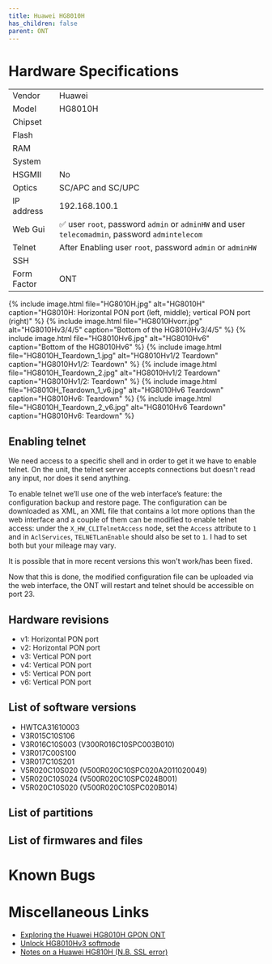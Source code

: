 ```yaml
---
title: Huawei HG8010H 
has_children: false
parent: ONT
---
```


# Hardware Specifications

|             |                                                                                                |
| ----------- | ---------------------------------------------------------------------------------------------- |
| Vendor      | Huawei                                                                                         |
| Model       | HG8010H                                                                                        |
| Chipset     |                                                                                                |
| Flash       |                                                                                                |
| RAM         |                                                                                                |
| System      |                                                                                                |
| HSGMII      | No                                                                                             |
| Optics      | SC/APC and SC/UPC                                                                              |
| IP address  | 192.168.100.1                                                                                  |
| Web Gui     | ✅ user `root`, password `admin` or `adminHW` and user `telecomadmin`, password `admintelecom` |
| Telnet      | After Enabling user `root`, password `admin` or `adminHW`                                      |
| SSH         |                                                                                                |
| Form Factor | ONT                                                                                            |


{% include image.html file="HG8010H.jpg"  alt="HG8010H" caption="HG8010H: Horizontal PON port (left, middle); vertical PON port (right)" %}
{% include image.html file="HG8010Hvorr.jpg"  alt="HG8010Hv3/4/5" caption="Bottom of the HG8010Hv3/4/5" %}
{% include image.html file="HG8010Hv6.jpg"  alt="HG8010Hv6" caption="Bottom of the HG8010Hv6" %}
{% include image.html file="HG8010H_Teardown_1.jpg"  alt="HG8010Hv1/2 Teardown" caption="HG8010Hv1/2: Teardown" %}
{% include image.html file="HG8010H_Teardown_2.jpg"  alt="HG8010Hv1/2 Teardown" caption="HG8010Hv1/2: Teardown" %}
{% include image.html file="HG8010H_Teardown_1_v6.jpg"  alt="HG8010Hv6 Teardown" caption="HG8010Hv6: Teardown" %}
{% include image.html file="HG8010H_Teardown_2_v6.jpg"  alt="HG8010Hv6 Teardown" caption="HG8010Hv6: Teardown" %}

## Enabling telnet

We need access to a specific shell and in order to get it we have to enable telnet. On the unit, the telnet server accepts connections but doesn't read any input, nor does it send anything.

To enable telnet we’ll use one of the web interface’s feature: the configuration backup and restore page. The configuration can be downloaded as XML, an XML file that contains a lot more options than the web interface and a couple of them can be modified to enable telnet access: under the `X_HW_CLITelnetAccess` node, set the `Access` attribute to `1` and in `AclServices`, `TELNETLanEnable` should also be set to `1`. I had to set both but your mileage may vary. 

It is possible that in more recent versions this won't work/has been fixed.

Now that this is done, the modified configuration file can be uploaded via the web interface, the ONT will restart and telnet should be accessible on port 23.

## Hardware revisions
- v1: Horizontal PON port 
- v2: Horizontal PON port 
- v3: Vertical PON port
- v4: Vertical PON port
- v5: Vertical PON port
- v6: Vertical PON port

## List of software versions

- HWTCA31610003
- V3R015C10S106
- V3R016C10S003 (V300R016C10SPC003B010)
- V3R017C00S100
- V3R017C10S201
- V5R020C10S020 (V500R020C10SPC020A2011020049)
- V5R020C10S024 (V500R020C10SPC024B001)
- V5R020C10S020 (V500R020C10SPC020B014)

## List of partitions
## List of firmwares and files
# Known Bugs
# Miscellaneous Links

- [Exploring the Huawei HG8010H GPON ONT](https://www.linux.it/~md/text/gpon-sha2017.pdf)
- [Unlock HG8010Hv3 softmode](https://lafibre.info/orange-installation/unlock-hg8010gv3-softmode/)
- [Notes on a Huawei HG810H (N.B. SSL error)](https://umbriel.fr/blog/Notes_on_a_Huawei_HG8010H.html)


